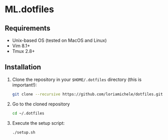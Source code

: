 ML.dotfiles
===========

## Requirements

- Unix-based OS (tested on MacOS and Linux)
- Vim 8.1+
- Tmux 2.8+

## Installation

1. Clone the repository in your `$HOME/.dotfiles` directory (this is important!):

    ```bash
    git clone --recursive https://github.com/loriamichele/dotfiles.git ~/.dotfiles
    ```

2. Go to the cloned repository

    ```bash
    cd ~/.dotfiles
    ```

3. Execute the setup script:

    ```bash
    ./setup.sh
    ```
